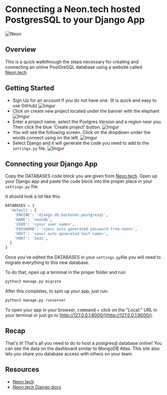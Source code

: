 # Connecting a Neon.tech hosted PostgresSQL to your Django App

![Neon](https://dfv3qgd2ykmrx.cloudfront.net/assets/media/modules/shared/assets/images/logo-686db0deced8ef91c7c583768df939a6.svg)

## Overview

This is a quick walkthrough the steps necessary for creating and connecting an online PostGreSQL database using a website called [Neon.tech](https://neon.tech/)

## Getting Started

- Sign Up for an account if you do not have one. (It is quick and easy to use GitHub)
![Imgur](https://i.imgur.com/GIdFpgcl.png)
- Click on create new project located under the banner with the elephant
![Imgur](https://i.imgur.com/f3gyP7Fl.png)
- Enter a project name, select the Postgres Version and a region near you. Then click the blue 'Create project' button.
![Imgur](https://i.imgur.com/4EWI144l.png)
- You will see the following screen. Click on the dropdown under the words connect using on the left.
![Imgur](https://i.imgur.com/obbBKnwl.png)
- Select Django and it will generate the code you need to add to the `settings.py` file.
![Imgur](https://i.imgur.com/bLhpspYl.png)

## Connecting your Django App


Copy the DATABASES code block you are given from [Neon.tech](). Open up your Django app and paste the code block into the proper place in your `settings.py` file.

It should look a lot like this.

```Python
DATABASES = {
  'default': {
    'ENGINE': 'django.db.backends.postgresql',
    'NAME': 'neondb',
    'USER': '<your user name>',
    'PASSWORD': '<your auto generated password from neon>',
    'HOST': '<your auto generated host name>',
    'PORT': '5432',
  }
}
```

Once you've edited the DATABASES in your `settings.py`file you will need to migrate everything to this new database.

To do that, open up a terminal in the proper folder and run:

```sh
python3 manage.py migrate  
```

After this completes, to spin up your app, just run:

```sh
python3 manage.py runserver
```

To open your app in your browser, <kbd>command</kbd> + click on the "Local:" URL in your terminal or just go to [http://127.0.0.1:8000/](http://127.0.0.1:8000/).

## Recap

That's it! That's all you need to do to host a postgresql database online! You can see the data on the dashboard similar to MongoDB Atlas. This site also lets you share you database access with others on your team.

## Resources

- [Neon.tech](https://neon.tech/)
- [Neon.tech Django docs](https://neon.tech/docs/guides/django)